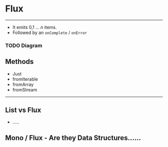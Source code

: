 # Flux

---

- It emits 0,1 ... $n$ items.
- Followed by an `onComplete` / `onError`

### TODO Diagram

## Methods

- Just
- fromIterable
- fromArray
- fromStream


---

## List vs Flux

- .....

## Mono / Flux - Are they Data Structures......

